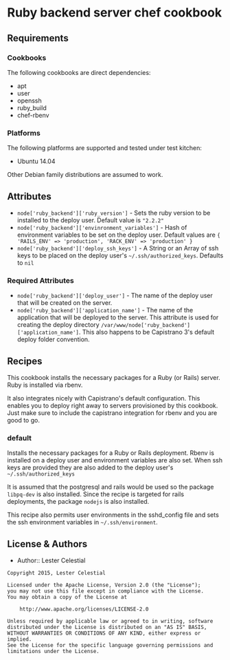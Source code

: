 Ruby backend server chef cookbook
=================================

Requirements
------------
### Cookbooks
The following cookbooks are direct dependencies:
- apt
- user
- openssh
- ruby_build
- chef-rbenv

### Platforms
The following platforms are supported and tested under test kitchen:
- Ubuntu 14.04

Other Debian family distributions are assumed to work.

Attributes
----------
- `node['ruby_backend']['ruby_version']` - Sets the ruby version to be installed to the deploy user. Default value is `"2.2.2"`
- `node['ruby_backend']['envinronment_variables']` - Hash of environment variables to be set on the deploy user. Default values are `{ 'RAILS_ENV' => 'production', 'RACK_ENV' => 'production' }`
- `node['ruby_backend']['deploy_ssh_keys']` - A String or an Array of ssh keys to be placed on the deploy user's `~/.ssh/authorized_keys`. Defaults to `nil`

### Required Attributes
- `node['ruby_backend']['deploy_user']` - The name of the deploy user that will be created on the server.
- `node['ruby_backend']['application_name']` - The name of the application that will be deployed to the server. This attribute is used for creating the deploy directory `/var/www/node['ruby_backend']['application_name']`. This also happens to be Capistrano 3's default deploy folder convention.

Recipes 
-------
This cookbook installs the necessary packages for a Ruby (or Rails) server. Ruby is installed via rbenv.

It also integrates nicely with Capistrano's default configuration. This enables you to deploy right away to servers provisioned by this cookbook. Just make sure to include the capistrano integration for rbenv and you are good to go.

### default
Installs the necessary packages for a Ruby or Rails deployment. Rbenv is installed on a deploy user and environment variables are also set. When ssh keys are provided they are also added to the deploy user's `~/.ssh/authorized_keys`

It is assumed that the postgresql and rails would be used so the package `libpq-dev` is also installed. Since the recipe is targeted for rails deployments, the package `nodejs` is also installed.

This recipe also permits user environments in the sshd_config file and sets the ssh environment variables in `~/.ssh/environment`.

License & Authors
-----------------
- Author:: Lester Celestial

```text
Copyright 2015, Lester Celestial

Licensed under the Apache License, Version 2.0 (the "License");
you may not use this file except in compliance with the License.
You may obtain a copy of the License at

    http://www.apache.org/licenses/LICENSE-2.0

Unless required by applicable law or agreed to in writing, software
distributed under the License is distributed on an "AS IS" BASIS,
WITHOUT WARRANTIES OR CONDITIONS OF ANY KIND, either express or implied.
See the License for the specific language governing permissions and
limitations under the License.
```
